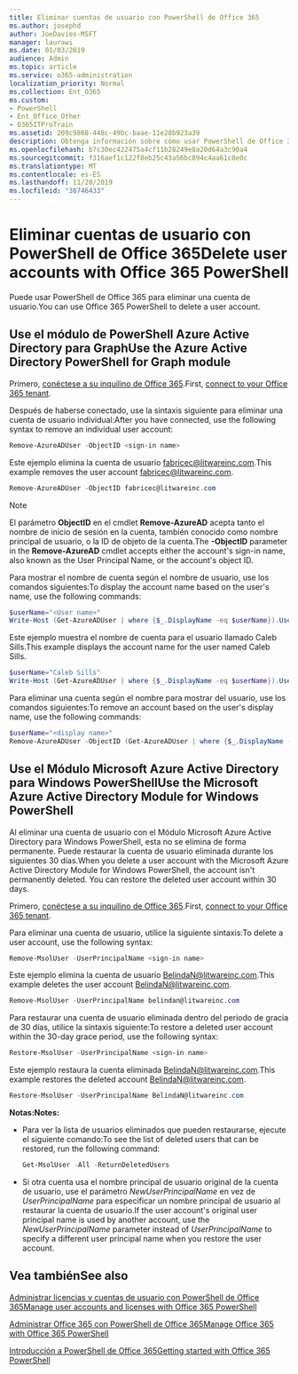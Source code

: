 ```yaml
---
title: Eliminar cuentas de usuario con PowerShell de Office 365
ms.author: josephd
author: JoeDavies-MSFT
manager: laurawi
ms.date: 01/03/2019
audience: Admin
ms.topic: article
ms.service: o365-administration
localization_priority: Normal
ms.collection: Ent_O365
ms.custom:
- PowerShell
- Ent_Office_Other
- O365ITProTrain
ms.assetid: 209c9868-448c-49bc-baae-11e28b923a39
description: Obtenga información sobre cómo usar PowerShell de Office 365 para eliminar cuentas de usuario de Office 365.
ms.openlocfilehash: b7c30ec422475a4cf11b28249e8a20d64a3c90a4
ms.sourcegitcommit: f316aef1c122f8eb25c43a56bc894c4aa61c8e0c
ms.translationtype: MT
ms.contentlocale: es-ES
ms.lasthandoff: 11/20/2019
ms.locfileid: "38746433"
---
```

# <a name="delete-user-accounts-with-office-365-powershell"></a><span data-ttu-id="93a9c-103">Eliminar cuentas de usuario con PowerShell de Office 365</span><span class="sxs-lookup"><span data-stu-id="93a9c-103">Delete user accounts with Office 365 PowerShell</span></span>

<span data-ttu-id="93a9c-104">Puede usar PowerShell de Office 365 para eliminar una cuenta de usuario.</span><span class="sxs-lookup"><span data-stu-id="93a9c-104">You can use Office 365 PowerShell to delete a user account.</span></span>
   
## <a name="use-the-azure-active-directory-powershell-for-graph-module"></a><span data-ttu-id="93a9c-105">Use el módulo de PowerShell Azure Active Directory para Graph</span><span class="sxs-lookup"><span data-stu-id="93a9c-105">Use the Azure Active Directory PowerShell for Graph module</span></span>

<span data-ttu-id="93a9c-106">Primero, [conéctese a su inquilino de Office 365](connect-to-office-365-powershell.md#connect-with-the-azure-active-directory-powershell-for-graph-module).</span><span class="sxs-lookup"><span data-stu-id="93a9c-106">First, [connect to your Office 365 tenant](connect-to-office-365-powershell.md#connect-with-the-azure-active-directory-powershell-for-graph-module).</span></span>

<span data-ttu-id="93a9c-107">Después de haberse conectado, use la sintaxis siguiente para eliminar una cuenta de usuario individual:</span><span class="sxs-lookup"><span data-stu-id="93a9c-107">After you have connected, use the following syntax to remove an individual user account:</span></span>
  
```powershell
Remove-AzureADUser -ObjectID <sign-in name>
```

<span data-ttu-id="93a9c-108">Este ejemplo elimina la cuenta de usuario fabricec@litwareinc.com.</span><span class="sxs-lookup"><span data-stu-id="93a9c-108">This example removes the user account fabricec@litwareinc.com.</span></span>
  
```powershell
Remove-AzureADUser -ObjectID fabricec@litwareinc.com
```

> [!NOTE]
> <span data-ttu-id="93a9c-109">El parámetro **ObjectID** en el cmdlet **Remove-AzureAD** acepta tanto el nombre de inicio de sesión en la cuenta, también conocido como nombre principal de usuario, o la ID de objeto de la cuenta.</span><span class="sxs-lookup"><span data-stu-id="93a9c-109">The **-ObjectID** parameter in the **Remove-AzureAD** cmdlet accepts either the account's sign-in name, also known as the User Principal Name, or the account's object ID.</span></span>
  
<span data-ttu-id="93a9c-110">Para mostrar el nombre de cuenta según el nombre de usuario, use los comandos siguientes:</span><span class="sxs-lookup"><span data-stu-id="93a9c-110">To display the account name based on the user's name, use the following commands:</span></span>
  
```powershell
$userName="<User name>"
Write-Host (Get-AzureADUser | where {$_.DisplayName -eq $userName}).UserPrincipalName
```

<span data-ttu-id="93a9c-111">Este ejemplo muestra el nombre de cuenta para el usuario llamado Caleb Sills.</span><span class="sxs-lookup"><span data-stu-id="93a9c-111">This example displays the account name for the user named Caleb Sills.</span></span>
  
```powershell
$userName="Caleb Sills"
Write-Host (Get-AzureADUser | where {$_.DisplayName -eq $userName}).UserPrincipalName
```

<span data-ttu-id="93a9c-112">Para eliminar una cuenta según el nombre para mostrar del usuario, use los comandos siguientes:</span><span class="sxs-lookup"><span data-stu-id="93a9c-112">To remove an account based on the user's display name, use the following commands:</span></span>
  
```powershell
$userName="<display name>"
Remove-AzureADUser -ObjectID (Get-AzureADUser | where {$_.DisplayName -eq $userName}).UserPrincipalName
```

## <a name="use-the-microsoft-azure-active-directory-module-for-windows-powershell"></a><span data-ttu-id="93a9c-113">Use el Módulo Microsoft Azure Active Directory para Windows PowerShell</span><span class="sxs-lookup"><span data-stu-id="93a9c-113">Use the Microsoft Azure Active Directory Module for Windows PowerShell</span></span>

<span data-ttu-id="93a9c-p101">Al eliminar una cuenta de usuario con el Módulo Microsoft Azure Active Directory para Windows PowerShell, esta no se elimina de forma permanente. Puede restaurar la cuenta de usuario eliminada durante los siguientes 30 días.</span><span class="sxs-lookup"><span data-stu-id="93a9c-p101">When you delete a user account with the Microsoft Azure Active Directory Module for Windows PowerShell, the account isn't permanently deleted. You can restore the deleted user account within 30 days.</span></span>

<span data-ttu-id="93a9c-116">Primero, [conéctese a su inquilino de Office 365](connect-to-office-365-powershell.md#connect-with-the-microsoft-azure-active-directory-module-for-windows-powershell).</span><span class="sxs-lookup"><span data-stu-id="93a9c-116">First, [connect to your Office 365 tenant](connect-to-office-365-powershell.md#connect-with-the-microsoft-azure-active-directory-module-for-windows-powershell).</span></span>


<span data-ttu-id="93a9c-117">Para eliminar una cuenta de usuario, utilice la siguiente sintaxis:</span><span class="sxs-lookup"><span data-stu-id="93a9c-117">To delete a user account, use the following syntax:</span></span>
  
```powershell
Remove-MsolUser -UserPrincipalName <sign-in name>
```

<span data-ttu-id="93a9c-118">Este ejemplo elimina la cuenta de usuario BelindaN@litwareinc.com.</span><span class="sxs-lookup"><span data-stu-id="93a9c-118">This example deletes the user account BelindaN@litwareinc.com.</span></span>
  
```powershell
Remove-MsolUser -UserPrincipalName belindan@litwareinc.com
```

<span data-ttu-id="93a9c-119">Para restaurar una cuenta de usuario eliminada dentro del periodo de gracia de 30 días, utilice la sintaxis siguiente:</span><span class="sxs-lookup"><span data-stu-id="93a9c-119">To restore a deleted user account within the 30-day grace period, use the following syntax:</span></span>
  
```powershell
Restore-MsolUser -UserPrincipalName <sign-in name>
```

<span data-ttu-id="93a9c-120">Este ejemplo restaura la cuenta eliminada BelindaN@litwareinc.com.</span><span class="sxs-lookup"><span data-stu-id="93a9c-120">This example restores the deleted account BelindaN@litwareinc.com.</span></span>
  
```powershell
Restore-MsolUser -UserPrincipalName BelindaN@litwareinc.com
```

 <span data-ttu-id="93a9c-121">**Notas:**</span><span class="sxs-lookup"><span data-stu-id="93a9c-121">**Notes:**</span></span>
  
- <span data-ttu-id="93a9c-122">Para ver la lista de usuarios eliminados que pueden restaurarse, ejecute el siguiente comando:</span><span class="sxs-lookup"><span data-stu-id="93a9c-122">To see the list of deleted users that can be restored, run the following command:</span></span>
    
  ```powershell
  Get-MsolUser -All -ReturnDeletedUsers
  ```

- <span data-ttu-id="93a9c-123">Si otra cuenta usa el nombre principal de usuario original de la cuenta de usuario, use el parámetro _NewUserPrincipalName_ en vez de _UserPrincipalName_ para especificar un nombre principal de usuario al restaurar la cuenta de usuario.</span><span class="sxs-lookup"><span data-stu-id="93a9c-123">If the user account's original user principal name is used by another account, use the _NewUserPrincipalName_ parameter instead of _UserPrincipalName_ to specify a different user principal name when you restore the user account.</span></span>


## <a name="see-also"></a><span data-ttu-id="93a9c-124">Vea también</span><span class="sxs-lookup"><span data-stu-id="93a9c-124">See also</span></span>

[<span data-ttu-id="93a9c-125">Administrar licencias y cuentas de usuario con PowerShell de Office 365</span><span class="sxs-lookup"><span data-stu-id="93a9c-125">Manage user accounts and licenses with Office 365 PowerShell</span></span>](manage-user-accounts-and-licenses-with-office-365-powershell.md)
  
[<span data-ttu-id="93a9c-126">Administrar Office 365 con PowerShell de Office 365</span><span class="sxs-lookup"><span data-stu-id="93a9c-126">Manage Office 365 with Office 365 PowerShell</span></span>](manage-office-365-with-office-365-powershell.md)
  
[<span data-ttu-id="93a9c-127">Introducción a PowerShell de Office 365</span><span class="sxs-lookup"><span data-stu-id="93a9c-127">Getting started with Office 365 PowerShell</span></span>](getting-started-with-office-365-powershell.md)

